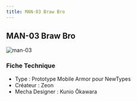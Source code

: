 ```yaml
---
title: MAN-03 Braw Bro
---
```


MAN-03 Braw Bro
---------------


![man-03](/images/stories/saga/msgundam/mechas/man-03.png)


### Fiche Technique


- Type : Prototype Mobile Armor pour NewTypes   
- Créateur : Zeon   
- Mecha Designer : Kunio Ôkawara

